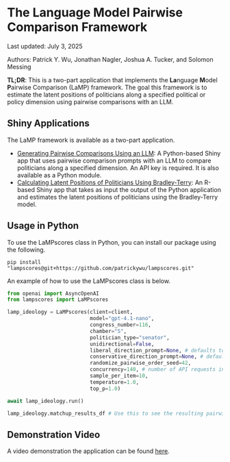 # The Language Model Pairwise Comparison Framework

Last updated: July 3, 2025

Authors: Patrick Y. Wu, Jonathan Nagler, Joshua A. Tucker, and Solomon Messing

**TL;DR**: This is a two-part application that implements the **La**nguage **M**odel **P**airwise Comparison (LaMP) framework. The goal this framework is to estimate the latent positions of politicians along a specified political or policy dimension using pairwise comparisons with an LLM.

## Shiny Applications
The LaMP framework is available as a two-part application.

* [Generating Pairwise Comparisons Using an LLM](https://0197d1ff-abb0-a90f-ee26-39456c1b3378.share.connect.posit.cloud/): A Python-based Shiny app that uses pairwise comparison prompts with an LLM to compare politicians along a specified dimension. An API key is required. It is also available as a Python module.
* [Calculating Latent Positions of Politicians Using Bradley-Terry](https://0197d200-764b-fbc8-9714-b2877ee9e77c.share.connect.posit.cloud/): An R-based Shiny app that takes as input the output of the Python application and estimates the latent positions of politicians using the Bradley-Terry model.

## Usage in Python
To use the LaMPscores class in Python, you can install our package using the following.

```
pip install "lampscores@git+https://github.com/patrickywu/lampscores.git"
```

An example of how to use the LaMPscores class is below.

```python
from openai import AsyncOpenAI
from lampscores import LaMPscores

lamp_ideology = LaMPscores(client=client,
                           model="gpt-4.1-nano",
                           congress_number=116,
                           chamber="S",
                           politician_type="senator",
                           unidirectional=False,
                           liberal_direction_prompt=None, # defaults to a built-in ideology prompt asking which senator is more liberal
                           conservative_direction_prompt=None, # defaults to a built-in ideology prompt asking which senator is more conservative
                           randomize_pairwise_order_seed=42,
                           concurrency=140, # number of API requests in-flight
                           sample_per_item=10,
                           temperature=1.0,
                           top_p=1.0)

await lamp_ideology.run()

lamp_ideology.matchup_results_df # Use this to see the resulting pairwise comparisons
```

## Demonstration Video
A video demonstration the application can be found [here](https://www.youtube.com/watch?v=_ntdAs3c-UI).